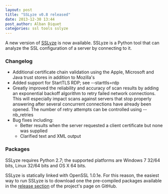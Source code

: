 ```yaml
---
layout: post
title: "SSLyze v0.8 released"
date: 2013-12-30 13:44
post_author: Alban Diquet
categories: ssl tools sslyze
---
```



A new version of [SSLyze][sslyze-gh] is now available. SSLyze is a Python tool that can analyze the SSL configuration of a server by connecting to it.


### Changelog

* Additional certificate chain validation using the Apple, Microsoft and Java trust stores in addition to Mozilla's
* Added support for StartTLS RDP; see --starttls=rdp
* Greatly improved the reliability and accuracy of scan results by adding an exponential backoff algorithm to retry failed network connections. This will especially impact scans against servers that stop properly answering after several concurrent connections have already been opened. The number of retry attempts can be controlled using --nb_retries
* Bug fixes including:
    * Better results when the server requested a client certificate but none was supplied
    * Clarified text and XML output


### Packages

SSLyze requires Python 2.7; the supported platforms are Windows 7 32/64 bits,
Linux 32/64 bits and OS X 64 bits.

SSLyze is statically linked with OpenSSL 1.0.1e. For this reason, the easiest
way to run SSLyze is to download one the pre-compiled packages available in
the [release section][sslyze-release] of the project's page on GitHub.


[sslyze-gh]: https://github.com/iSECPartners/sslyze
[sslyze-release]: https://github.com/iSECPartners/sslyze/releases
